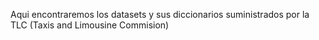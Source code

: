 Aqui encontraremos los datasets y sus diccionarios suministrados por la TLC (Taxis and Limousine Commision)
